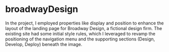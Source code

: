 # broadwayDesign
In the project, I employed properties like display and position to enhance the layout of the landing page for Broadway Design, a fictional design firm. The existing site had some initial style rules, which I leveraged to revamp the positioning of the navigation menu and the supporting sections (Design, Develop, Deploy) beneath the image.
